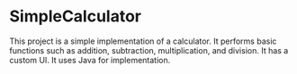 # SimpleCalculator
This project is a simple implementation of a calculator. It performs basic functions such as addition, subtraction, multiplication, and division. It has a custom UI. It uses Java for implementation.
